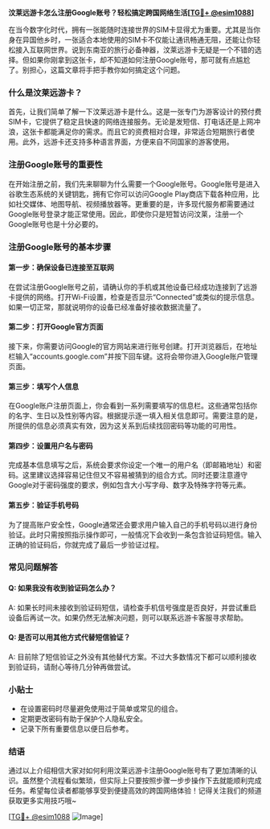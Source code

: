 **汶莱远游卡怎么注册Google账号？轻松搞定跨国网络生活[[TG💪+ @esim1088](https://t.me/s/esim1088)]**

在当今数字化时代，拥有一张能随时连接世界的SIM卡显得尤为重要。尤其是当你身在异国他乡时，一张适合本地使用的SIM卡不仅能让通讯畅通无阻，还能让你轻松接入互联网世界。说到东南亚的旅行必备神器，汶莱远游卡无疑是一个不错的选择。但如果你刚拿到这张卡，却不知道如何注册Google账号，那可就有点尴尬了。别担心，这篇文章将手把手教你如何搞定这个问题。

### 什么是汶莱远游卡？

首先，让我们简单了解一下汶莱远游卡是什么。这是一张专门为游客设计的预付费SIM卡，它提供了稳定且快速的网络连接服务。无论是发短信、打电话还是上网冲浪，这张卡都能满足你的需求。而且它的资费相对合理，非常适合短期旅行者使用。此外，远游卡还支持多种语言界面，方便来自不同国家的游客使用。

### 注册Google账号的重要性

在开始注册之前，我们先来聊聊为什么需要一个Google账号。Google账号是进入谷歌生态系统的关键钥匙，拥有它你可以访问Google Play商店下载各种应用，比如社交媒体、地图导航、视频播放器等。更重要的是，许多现代服务都需要通过Google账号登录才能正常使用。因此，即使你只是短暂访问汶莱，注册一个Google账号也是十分必要的。

### 注册Google账号的基本步骤

#### 第一步：确保设备已连接至互联网

在尝试注册Google账号之前，请确认你的手机或其他设备已经成功连接到了远游卡提供的网络。打开Wi-Fi设置，检查是否显示“Connected”或类似的提示信息。如果一切正常，那就说明你的设备已经准备好接收数据流量了。

#### 第二步：打开Google官方页面

接下来，你需要访问Google的官方网站来进行账号创建。打开浏览器后，在地址栏输入“accounts.google.com”并按下回车键。这将会带你进入Google账户管理页面。

#### 第三步：填写个人信息

在Google账户注册页面上，你会看到一系列需要填写的信息栏。这些通常包括你的名字、生日以及性别等内容。根据提示逐一填入相关信息即可。需要注意的是，所提供的信息必须真实有效，因为这关系到后续找回密码等功能的可用性。

#### 第四步：设置用户名与密码

完成基本信息填写之后，系统会要求你设定一个唯一的用户名（即邮箱地址）和密码。这里建议选择容易记住但又不容易被猜到的组合方式。同时还要注意遵守Google对于密码强度的要求，例如包含大小写字母、数字及特殊字符等元素。

#### 第五步：验证手机号码

为了提高账户安全性，Google通常还会要求用户输入自己的手机号码以进行身份验证。此时只需按照指示操作即可，一般情况下会收到一条包含验证码短信。输入正确的验证码后，你就完成了最后一步验证过程。

### 常见问题解答

#### Q: 如果我没有收到验证码怎么办？
A: 如果长时间未接收到验证码短信，请检查手机信号强度是否良好，并尝试重启设备后再试一次。如果仍然无法解决问题，则可以联系远游卡客服寻求帮助。

#### Q: 是否可以用其他方式代替短信验证？
A: 目前除了短信验证之外没有其他替代方案。不过大多数情况下都可以顺利接收到验证码，请耐心等待几分钟再做尝试。

### 小贴士

- 在设置密码时尽量避免使用过于简单或常见的组合。
- 定期更改密码有助于保护个人隐私安全。
- 记录下所有重要信息以便日后参考。

### 结语

通过以上介绍相信大家对如何利用汶莱远游卡注册Google账号有了更加清晰的认识。虽然整个流程看似繁琐，但实际上只要按照步骤一步步操作下去就能顺利完成任务。希望每位读者都能够享受到便捷高效的跨国网络体验！记得关注我们的频道获取更多实用技巧哦~

[[TG💪+ @esim1088](https://t.me/s/esim1088) ![Image](https://i.postimg.cc/4NQfJmqS/Snipaste-2025-05-13-00-14-12.png)]